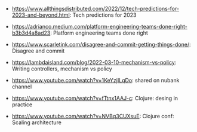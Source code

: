 - https://www.allthingsdistributed.com/2022/12/tech-predictions-for-2023-and-beyond.html: Tech predictions for 2023 

- https://adrianco.medium.com/platform-engineering-teams-done-right-b3b3d4a8ad23: Platform engineering teams done right 

- https://www.scarletink.com/disagree-and-commit-getting-things-done/: Disagree and commit 

- https://lambdaisland.com/blog/2022-03-10-mechanism-vs-policy: Writing controllers, mechanism vs policy 

- https://www.youtube.com/watch?v=1KeYzjILqDo: shared on nubank channel 

- https://www.youtube.com/watch?v=fTtnx1AAJ-c: Clojure: desing in practice 

- https://www.youtube.com/watch?v=NVBq3CUXsuE: Clojure conf: Scaling architecture 

